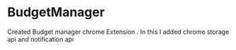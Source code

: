 # BudgetManager
Created Budget manager chrome Extension  . In this I added chrome storage api and notification api
